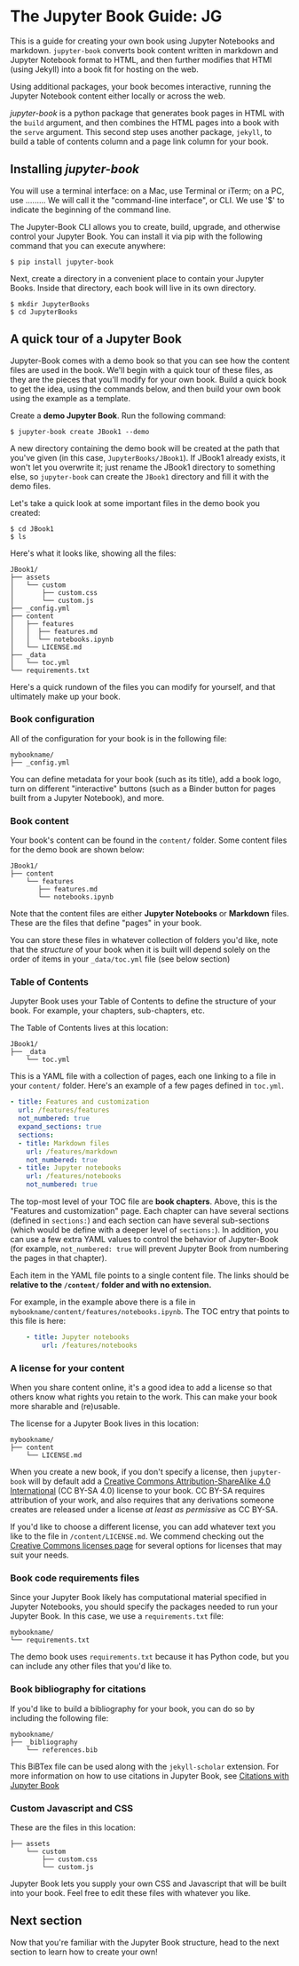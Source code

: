 <head>
<script type="text/javascript" src="https://ajax.googleapis.com/ajax/libs/jquery/1.4.4/jquery.min.js"></script>
<script type="text/javascript">
function toggleDiv(divId) {
   $("#"+divId).toggle();
}
</script>

</head>









# The Jupyter Book Guide: JG

This is a guide for creating your own book using
Jupyter Notebooks and markdown. `jupyter-book` converts book content written in markdown and
Jupyter Notebook format to HTML, and then further modifies that HTMl (using Jekyll) into a book fit for hosting on the web.

Using additional packages, your book becomes interactive, running the Jupyter Notebook content either locally or across the web.

_jupyter-book_ is a python package that generates book pages in HTML with the `build` argument, and then combines the HTML pages into a book with the `serve` argument. This second step uses another package, `jekyll`, to build a table of contents column and a page link column for your book.


## Installing _jupyter-book_

You will use a terminal interface: on a Mac, use Terminal or iTerm; on a PC, use .........  We will call it the "command-line interface", or CLI. We use '$' to indicate the beginning of the command line.

The Jupyter-Book CLI allows you to create, build, upgrade, and otherwise control your
Jupyter Book. You can install it via pip with the following command that you can execute anywhere:

```
$ pip install jupyter-book
```

Next, create a directory in a convenient place to contain your Jupyter Books. Inside that directory, each book will live in its own directory.

```
$ mkdir JupyterBooks
$ cd JupyterBooks
```

## A quick tour of a Jupyter Book

Jupyter-Book comes with a demo book so that you can see how the content files
are used in the book. We'll begin with a quick tour of these files, as they are
the pieces that you'll modify for your own book.   Build a quick book to get the idea, using the commands below, and then build your own book using the example as a template.

Create a **demo Jupyter Book**. Run the following command:

```
$ jupyter-book create JBook1 --demo
```

A new directory containing the demo book will be created at the path that you've given (in this case, `JupyterBooks/JBook1`).  If JBook1 already exists, it won't let you overwrite it; just rename the JBook1 directory to something else, so `jupyter-book` can create the `JBook1` directory and fill it with the demo files.

Let's take a quick look at some important files in the demo book you created:

```
$ cd JBook1
$ ls
```

Here's what it looks like, showing all the files:

```
JBook1/
├── assets
│   └── custom
│       ├── custom.css
│       └── custom.js
├── _config.yml
├── content
│   ├── features
│   │  ├── features.md
│   │  └── notebooks.ipynb
│   └── LICENSE.md
├── _data
│   └── toc.yml
└── requirements.txt
```

Here's a quick rundown of the files you can modify for yourself, and that
ultimately make up your book.

### Book configuration

All of the configuration for your book is in the following file:

```
mybookname/
├── _config.yml
```

You can define metadata for your book (such as its title), add
a book logo, turn on different "interactive" buttons (such as a
Binder button for pages built from a Jupyter Notebook), and more.

### Book content

Your book's content can be found in the `content/` folder. Some content
files for the demo book are shown below:

```
JBook1/
├── content
    └── features
       ├── features.md
       └── notebooks.ipynb
```

Note that the content files are either **Jupyter Notebooks** or **Markdown**
files. These are the files that define "pages" in your book.

You can store these files in whatever collection of folders you'd like, note that
the *structure* of your book when it is built will depend solely on the order of
items in your `_data/toc.yml` file (see below section)

### Table of Contents

Jupyter Book uses your Table of Contents to define the structure of your book.
For example, your chapters, sub-chapters, etc.

The Table of Contents lives at this location:

```
JBook1/
├── _data
    └── toc.yml
```

This is a YAML file with a collection of pages, each one linking to a
file in your `content/` folder. Here's an example of a few pages defined in `toc.yml`.

```yaml
- title: Features and customization
  url: /features/features
  not_numbered: true
  expand_sections: true
  sections:
  - title: Markdown files
    url: /features/markdown
    not_numbered: true
  - title: Jupyter notebooks
    url: /features/notebooks
    not_numbered: true
```

The top-most level of your TOC file are **book chapters**. Above, this is the
"Features and customization" page. Each chapter can have
several sections (defined in `sections:`) and each section can have several sub-sections
(which would be define with a deeper level of `sections:`). In addition, you can
use a few extra YAML values to control the behavior of Jupyter-Book (for example,
`not_numbered: true` will prevent Jupyter Book from numbering the pages in that chapter).

Each item in the YAML file points to a single content file. The links
should be **relative to the `/content/` folder and with no extension.**

For example, in the example above there is a file in
`mybookname/content/features/notebooks.ipynb`. The TOC entry that points to
this file is here:

```yaml
    - title: Jupyter notebooks
        url: /features/notebooks
```

### A license for your content

When you share content online, it's a good idea to add a license so that others know
what rights you retain to the work. This can make your book more sharable and (re)usable.

The license for a Jupyter Book lives in this location:

```
mybookname/
├── content
    └── LICENSE.md
```

When you create a new book, if you don't specify a license, then `jupyter-book` will by default
add a [Creative Commons Attribution-ShareAlike 4.0 International](https://creativecommons.org/licenses/by-sa/4.0/)
(CC BY-SA 4.0) license to your book. CC BY-SA requires attribution of
your work, and also requires that any derivations someone creates are released
under a license *at least as permissive* as CC BY-SA.

If you'd like to choose a different license, you can add whatever text you like to the file
in `/content/LICENSE.md`. We commend checking out the [Creative Commons licenses page](https://creativecommons.org/licenses)
for several options for licenses that may suit your needs.

### Book code requirements files

Since your Jupyter Book likely has computational material specified in Jupyter
Notebooks, you should specify the packages needed to run your Jupyter Book.
In this case, we use a `requirements.txt` file:

```
mybookname/
└── requirements.txt
```

The demo book uses `requirements.txt` because it has Python code, but you can
include any other files that you'd like to.

### Book bibliography for citations

If you'd like to build a bibliography for your book, you can do so by including
the following file:

```
mybookname/
├── _bibliography
    └── references.bib
```

This BiBTex file can be used along with the `jekyll-scholar` extension. For more information
on how to use citations in Jupyter Book, see [Citations with Jupyter Book](../features/citations)

### Custom Javascript and CSS

These are the files in this location:

```
├── assets
    └── custom
        ├── custom.css
        └── custom.js
```

Jupyter Book lets you supply your own CSS and Javascript that will be
built into your book. Feel free to edit these files with whatever you like.

## Next section

Now that you're familiar with the Jupyter Book structure, head to the next section
to learn how to create your own!
